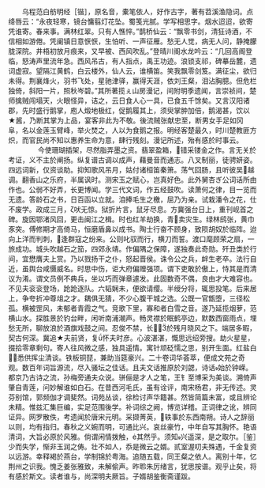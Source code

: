 <!-- { "loadSidebar": true } -->
　　乌程范白舫明经［锴］，原名音，橐笔依人，好作古字，著有苕溪渔隐词。点绛唇云：“永夜轻寒，镜台慵翦灯花坠。蜀笺光腻。学写相思字。烟水迢迢，欲寄凭谁寄。春来事。满林红翠。只有人憔悴。”鹊桥仙云：“飘零书剑，清狂诗酒，不信相如游倦。凭阑镇日意恹恹，生怕听、一声征雁。愁无人觉，病无人问，静掩朦胧深院。井梧初放月痕来，又早被、西风吹乱。”登晴川阁水龙吟云：“几回高阁登临，怒涛声里流年急。西风吊古，有人指点，禹王功迹。浪锁支祁，碑摹岳麓，遗词虚寂。望隔江黄鹤，白云楼外，仙人云，谁横笛。笑我飘零剑笈。满征尘，欲归未得。荆襄烽火，羽书飞处，星驰津驿，赢得天涯，依刘王粲，泪沾胸臆。但危栏独倚，斜阳一片，照秋岑碧。”其所著揽ぇ山房漫记，间附明季遗闻，言崇祯间，楚师擒贼闯塌天，火眼怪异，诘之，云日食人心一具，已食五千馀矣。又言汉阳诸郡，先时盛行鹅掌，庖人煅地极红，促鹅履其上，须臾掌肿加倍，鹅渴甚，饮以★酱，乃断其掌为上品，宴客非此为不敬。後流贼张献忠至，断男女手足如冈阜，名以金莲玉臂峰，举火焚之，人以为食鹅之报。明经客楚最久，时川楚教匪方炽，而官民尚不知以惠养生命为意，肆行残刻。漫记所述，殆有感於时事云。
　　
　　今使珊瑚插架，尽然脂弄墨之资。翡翠盈箱，错采镂金之作。言无关於考证，义不主於阐扬。纵复谱古调以成声，藉曼音而通志。八叉制丽，徒骋妍姿。四远词新，仅资谈助。抑知歌风吊月，姑付诸桓笛秦箫。荡气回肠，且听彼吴越调。翻香山之乐府，半属讽时。测宋玉之赋心，岂真好色。此外舅杏ぎ公词话所由作也。公弱不好弄，长更博闻。学三代文词，作五经鼓吹。读萧何之律，目一览而无遗。答龄石之书，日百函以立就。洎捧毛生之檄，屈乃为亲。试栽潘令之花，仕不废学。政成三月，ζ吠无惊。狱折片言，鼠牙尽息。方冀强台日上，重刊岘首之碑。旋因鄂渚风回，更击闽江之楫。时也红羊劫换，青卖灾生。绿林鸱张，黄巾豕突。傅修期才高倚马，恒磨盾鼻以成书。陶士行奋不顾身，致陨胡奴於临阵。迨向上洋而判刺，逢群寇之纷来。公则叱驭而行，横刀而誓。渡口麾顾荣之扇，一旅成功。城头吹越石之笳，四郊永靖。作偏隅之保障，遂独奏此奇勋。歼丑类於行间，宜懋膺夫上赏。乃以戮扬干之仆，怒起晋侯。诛令公之兵，衅生老卒。法行自近，虽舆台咸慑威名。时思中伤，讵大府偏赠强项。谓下吏敢於傲上，恃其是而清议为淆。谓文员例不典兵，坐以巧而弹章遽发。此固数奇不偶，良由才大难容也。不见夫衮衮登场，跄跄逐队。六韬娴未，便欲请缨。半绶分将，辄思投笔。后来居上，争夸折冲尊俎之才。耦俱无猜，不少心腹干城之选。公既一官甑堕，三径松孤。横被罡风，未郁者青霞之气。竞歌下里，寡和者白雪之音。遂乃延揽烟萝，范横山水。探胜景於钓台畔，闲听南浦潮声。畅灵襟於眠鹤亭边，默数西窗雨点，埋愁无所，聊放浪於酒旗戏鼓之间。忍俊不禁，长於残月晓风之下。端居多暇，契古何深。冀追★夫前贤，复怀夫时彦。心波湛湛，慨思远绍旁搜。劫火星星，掇拾零章剩句。寄人往风微之感，独具遥情。寓针顽砭懦之思，别开生面。红盐白，悉供挥尘清谈。铁板铜琵，兼助当筵豪兴。二十卷词华荟萃，便成文苑之奇观。数百年词旨源流，尽入骚坛之佳话。且夫文话推原於刘勰，诗话始於钟嵘。都京乃古诗之流，孙梅旁通夫众说。骈俪是才人之笔，王钅至博采为美谈。溯倚声肇自青莲，问妙解谁如白石。在昔西河毛氏，虽有诠评，南宋杨君，非无传述。灵芬别馆，郭频伽才调斐然。词苑丛谈，徐检讨声华籍甚。然皆简篇未富，或且辨论未精。惟兹汇集巨编，实足范围後学。补词综之阙，博览详稽。正词律之讹，辨同证异。网罗散佚，考遗闻於唐宋元明。采撷菁英，轶事於东西南朔。诗人之辞丽以则，均有指归。春秋之义婉而明，可通比兴。哀丝豪竹，中年自写其胸怀。艳语清词，大旨必原於风雅。倘谓闲情拨触，其然乎。须知兴遥深，是之取尔。［鉴］少而失学，惭非玉润之俦。壮不如人，忝是微云之婿。贰室渥叨夫殊遇，千金复资以远游。幸释褐於燕台，学制锦於粤海。追随五载，同王粲之依人。离别十年，忆荆州之识我。愧乏姜张雅致，未解偷声。昨聆朱厉绪言，犹思按谱。观乎止矣，将有感於斯文。读者谁与，尚深明夫厥旨。子婿胡鉴衡斋谨跋。
 
